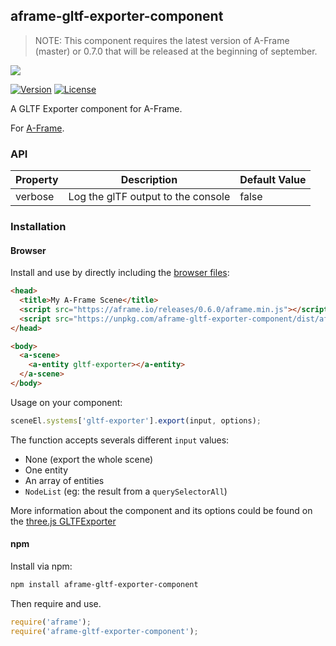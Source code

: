## aframe-gltf-exporter-component

> NOTE: This component requires the latest version of A-Frame (master) or 0.7.0 that will be released at the beginning of september.

![](https://github.com/fernandojsg/aframe-gltf-exporter-component/raw/master/examples/basic/basic.png)

[![Version](http://img.shields.io/npm/v/aframe-gltf-exporter-component.svg?style=flat-square)](https://npmjs.org/package/aframe-gltf-exporter-component)
[![License](http://img.shields.io/npm/l/aframe-gltf-exporter-component.svg?style=flat-square)](https://npmjs.org/package/aframe-gltf-exporter-component)

A GLTF Exporter component for A-Frame.

For [A-Frame](https://aframe.io).

### API

| Property | Description | Default Value |
| -------- | ----------- | ------------- |
| verbose         | Log the glTF output to the console            | false              |

### Installation

#### Browser

Install and use by directly including the [browser files](dist):

```html
<head>
  <title>My A-Frame Scene</title>
  <script src="https://aframe.io/releases/0.6.0/aframe.min.js"></script>
  <script src="https://unpkg.com/aframe-gltf-exporter-component/dist/aframe-gltf-exporter-component.min.js"></script>
</head>

<body>
  <a-scene>
    <a-entity gltf-exporter></a-entity>
  </a-scene>
</body>
```

Usage on your component:

```javascript
sceneEl.systems['gltf-exporter'].export(input, options);  
```

The function accepts severals different `input` values:
* None (export the whole scene)
* One entity
* An array of entities
* `NodeList` (eg: the result from a `querySelectorAll`)

More information about the component and its options could be found on the [three.js GLTFExporter](https://threejs.org/docs/#examples/exporters/GLTFExporter)

<!-- If component is accepted to the Registry, uncomment this. -->
<!--
Or with [angle](https://npmjs.com/package/angle/), you can install the proper
version of the component straight into your HTML file, respective to your
version of A-Frame:

```sh
angle install aframe-gltf-exporter-component
```
-->

#### npm

Install via npm:

```bash
npm install aframe-gltf-exporter-component
```

Then require and use.

```js
require('aframe');
require('aframe-gltf-exporter-component');
```
